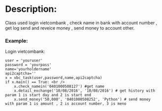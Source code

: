 # Description:
   Class used login vietcombank , check name in bank with account number , get log send and reveice money , send money to account other.
### Example:
Login vietcombank: 
```
user = 'youruser'
password = 'yourpass' 
name='yourholdername'
api2captcha='' 
x = vbc_task(user,password,name,api2captcha) 
if x.main() == True: <br /> 
    x.check_namein('0401000508127') #get name 
    x.detail_exchange('10/08/2016', '10/08/2016') # get history with param 1 is start day and 2 is start end
    x.send_money('50,000', '0401000508252', 'Python') # send money with param 1 is amount , 2 is account number, 3 is meno
